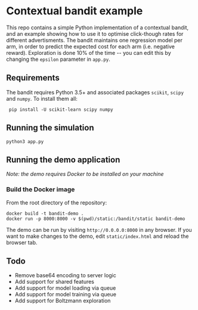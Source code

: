 # Contextual bandit example

This repo contains a simple Python implementation of a contextual bandit, and an example showing how to use it to optimise click-though rates for different advertisments. The bandit maintains one regression model per arm, in order to predict the expected cost for each arm (i.e. negative reward). Exploration is done 10% of the time -- you can edit this by changing the `epsilon` parameter in `app.py`.

## Requirements

The bandit requires Python 3.5+ and associated packages `scikit`, `scipy` and `numpy`. To install them all:

     pip install -U scikit-learn scipy numpy

## Running the simulation

    python3 app.py

## Running the demo application

_Note: the demo requires Docker to be installed on your machine_

### Build the Docker image

From the root directory of the repository:

    docker build -t bandit-demo .
    docker run -p 8000:8000 -v $(pwd)/static:/bandit/static bandit-demo

The demo can be run by visiting `http://0.0.0.0:8000` in any browser. If you want to make changes to the demo, edit `static/index.html` and reload the browser tab.

## Todo

- Remove base64 encoding to server logic
- Add support for shared features
- Add support for model loading via queue
- Add support for model training via queue
- Add support for Boltzmann exploration